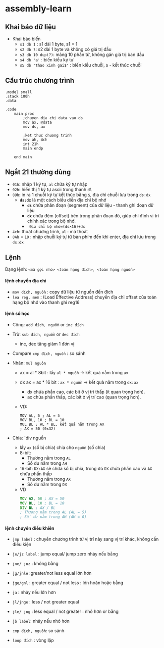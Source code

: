 # assembly-learn

## Khai báo dữ liệu
- Khai báo biến
	- `s1 db 1` : s1 dài 1 byte, s1 = 1
	- `s2 db ?`: s2 dài 1 byte và không có giá trị đầu
	- `s3 db 10 dup(?)`: mảng 10 phần tử, không gán giá trị ban đầu
	- `s4 db 'a'` : biến kiểu ký tự
	- `s5 db 'thao xinh gai$'` : biến kiểu chuỗi, `$` - kết thúc chuỗi

## Cấu trúc chương trình
```assembly
.model small
.stack 100h
.data

.code
	main proc
		;chuyen dia chi data vao ds
		mov ax, @data
		mov ds, ax

		;ket thuc chuong trinh
		mov ah, 4ch
		int 21h
		main endp
		
	end main
```

## Ngắt 21 thường dùng
- `01h`: nhập 1 ký tự, `al` chứa ký tự nhập
- `02h`: hiển thị 1 ký tự ascii trong thanh `dl`
- `09h`: in ra 1 chuỗi ký tự kết thúc bằng `$`, địa chỉ chuỗi lưu trong `ds:dx`
	- **`ds:dx`** là một cách biểu diễn địa chỉ bộ nhớ
		- **`ds`** chứa phân đoạn (segment) của dữ liệu - thanh ghi đoạn dữ liệu
		- **`dx`** chứa đệm (offset) bên trong phân đoạn đó, giúp chỉ định vị trí chính xác trong bộ nhớ.
		- ` Địa chỉ bộ nhớ=(ds×16)+dx`
- `4ch`: thoát chương trình, `al` : mã thoát
- `0Ah` = `10` : nhập chuỗi ký tự từ bàn phím đến khi enter, địa chỉ lưu trong `ds:dx`
 




## Lệnh
Dạng lệnh: `<mã gợi nhớ> <toán hạng đích>, <toán hạng nguồn>`
####  lệnh chuyển địa chỉ
- `mov đích, nguồn` : copy dữ liệu từ nguồn đến đích
- `lea reg, mem` : (Load Effective Address) chuyển địa chỉ offset của toán hạng bộ nhớ vào thanh ghi reg16
#### lệnh số học
- Cộng: `add đích, nguồn` or `inc đích`
- Trừ: `sub đích, nguồn` or `dec đích` 
	- inc, dec tăng giảm 1 đơn vị

- Compare `cmp đích, nguồn` : so sánh

- Nhân: `mul nguôn`
	- ax = al * 8bit  : lấy `al * nguồn` -> kết quả nằm trong `ax`
	- dx ax = ax  *  16 bit : `ax * nguồn` -> kết quả nằm trong `dx:ax` 
		- dx chứa phần cao, các bit ở vị trí thấp (ít quan trọng hơn).
		- ax chứa phần thấp, các bit ở vị trí cao (quan trọng hơn).
		
	- VD:
		```
		MOV AL, 5 ; AL = 5 
		MOV BL, 10 ; BL = 10 
		MUL BL ; AL * BL, kết quả nằm trong AX 
		; AX = 50 (0x32)
		```
- Chia: `div nguồn
	- lấy `ax` (số bị chia) chia cho `nguồn` (số chia)
	- 8-bit:
		- Thương nằm trong `AL`
		- Số dư nằm trong `AH`
	- 16-bit:  `DX:AX` sẽ chứa số bị chia, trong đó `DX` chứa phần cao và `AX` chứa phần thấp
		- Thương nằm trong `AX`
		- Số dư nằm trong `DX`
	- VD
		```asm
		MOV AX, 50 ; AX = 50 
		MOV BL, 10 ; BL = 10 
		DIV BL ; AX / BL 
		; Thương nằm trong AL (AL = 5) 
		; Số dư nằm trong AH (AH = 0)
		```


#### lệnh chuyển điều khiển
- `jmp label` : chuyển chương trình từ vị trí này sang vị trí khác, không cần điều kiện
- `je/jz label` : jump equal/ jump zero nhảy nếu bằng
- `jne/ jnz` : không bằng

- `jg/jnle` :greater/not less equal lớn hơn
- `jge/gnl` : greater equal / not less : lớn hoăn hoặc bằng
- `ja` :  nhảy nếu lớn hơn

- `jl/jnge` : less / not greater equal
- `jle/ jng` : less equal / not greater : nhỏ hơn or bằng
- `jb label`: nhảy nếu nhỏ hơn

- `cmp đích, nguồn`: so sánh

- `loop đích` : vòng lặp
